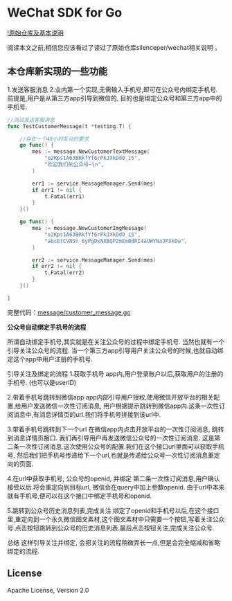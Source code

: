 # WeChat SDK for Go
[!原始仓库及基本说明](https://github.com/silenceper/wechat)

阅读本文之前,相信您应该看过了读过了原始仓库silenceper/wechat相关说明 。

## 本仓库新实现的一些功能
1.发送客服消息
2.业内第一个实现,无需输入手机号,即可在公众号内绑定手机号. 前提是,用户是从第三方app引导到微信的, 目的也是绑定公众号和第三方app中的手机号.


```go
//测试发送客服消息
func TestCustomerMessage(t *testing.T) {

	//存在一个48小时互动的要求
	go func() {
		mes := message.NewCustomerTextMessage(
			"o2Kps1A63BRkfYf6rPkJXkDd0_i5",
			"欢迎我们的公众号~\n",
		)

		err1 := service.MessageManager.Send(mes)
		if err1 != nil {
			t.Fatal(err1)
		}
	}()

	go func() {
		mes := message.NewCustomerImgMessage(
			"o2Kps1A63BRkfYf6rPkJXkDd0_i5",
			"abcEtCVN5n_6yPgDxNXBQP2mEmBdRI4aUWYNaJPXkDw",
		)

		err2 := service.MessageManager.Send(mes)
		if err2 != nil {
			t.Fatal(err2)
		}
	}()

}


```
完整代码：[message/customer_message.go](./message/customer_message.go)
 

**公众号自动绑定手机号的流程**

所谓自动绑定手机号,其实就是在关注公众号的过程中绑定手机号. 当然也就有一个引导关注公众号的流程. 当一个第三方app引导用户关注公众号的时候,也就自动绑定这个app中用户注册的手机号.

引导关注及绑定的流程
1.获取手机号
    app内,用户登录账户以后,获取用户的注册的手机号. (也可以是userID)
    
2.带着手机号跳转到微信app
    app内部引导用户授权,使用微信开放平台的相关配置,给用户发送微信一次性订阅消息, 用户根据提示跳转到微信app内.这条一次性订阅消息中,有消息详情页的url.我们将手机号拼接到该url中.
    
3.带着手机号跳转到下一个url
    在微信app内点击开放平台的一次性订阅消息, 跳转到消息详情页接口. 我们再引导用户再发送微信公众号的一次性订阅消息. 这是第二条一次性订阅消息.这次使用公众号的配置.我们在这个接口url里面可以获取手机号, 然后我们把手机号传递给下一个url,也就是传递给公众号一次性订阅消息重定向的页面.

4.在url中获取手机号, 公众号的openid, 并绑定
    第二条一次性订阅消息,用户确认接受以后.将会重定向到目标url, 微信会在query中加上参数openid. 由于url中本来就有手机号,便可以在这个接口中绑定手机号和openid.
    
5.跳转到公众号历史消息列表,完成关注
    绑定了openid和手机号以后,在这个接口里,重定向到一个永久微信图文素材,这个图文素材中只需要一个按钮,写着关注公众号.点击按钮跳转到公众号的历史消息列表.最后点击按钮关注,完成关注公众号.

总结
这样引导关注并绑定, 会把关注的流程稍微弄长一点,但是会完全缩减和省略绑定的流程.


## License

Apache License, Version 2.0

